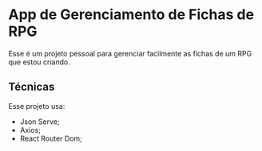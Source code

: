 # App de Gerenciamento de Fichas de RPG

Esse é um projeto pessoal para gerenciar facilmente as fichas de um RPG que estou criando.

## Técnicas

Esse projeto usa:
- Json Serve;
- Axios;
- React Router Dom;
